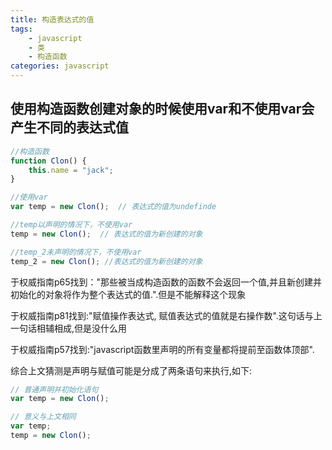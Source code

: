 ```yaml
---
title: 构造表达式的值
tags: 
    - javascript
    - 类
    - 构造函数
categories: javascript
---
```


## 使用构造函数创建对象的时候使用var和不使用var会产生不同的表达式值
<!-- more -->

```javascript
//构造函数
function Clon() {
	this.name = "jack";
}

//使用var 
var temp = new Clon();  // 表达式的值为undefinde

//temp以声明的情况下，不使用var
temp = new Clon();	// 表达式的值为新创建的对象

//temp_2未声明的情况下，不使用var
temp_2 = new Clon(); //表达式的值为新创建的对象
```
于权威指南p65找到："那些被当成构造函数的函数不会返回一个值,并且新创建并初始化的对象将作为整个表达式的值.".但是不能解释这个现象

于权威指南p81找到:"赋值操作表达式, 赋值表达式的值就是右操作数".这句话与上一句话相辅相成,但是没什么用

于权威指南p57找到:"javascript函数里声明的所有变量都将提前至函数体顶部".

综合上文猜测是声明与赋值可能是分成了两条语句来执行,如下:

```javascript
// 普通声明并初始化语句
var temp = new Clon();
```
```javascript
// 意义与上文相同
var temp;
temp = new Clon();
```

